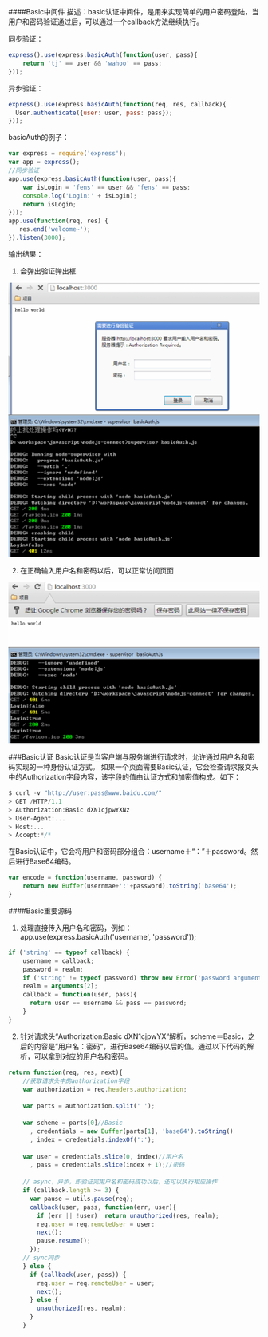 ####Basic中间件
描述：basic认证中间件，是用来实现简单的用户密码登陆，当用户和密码验证通过后，可以通过一个callback方法继续执行。

同步验证：
```javascript
express().use(express.basicAuth(function(user, pass){
    return 'tj' == user && 'wahoo' == pass;
}));
```

异步验证：
```javascript
express().use(express.basicAuth(function(req, res, callback){
  User.authenticate({user: user, pass: pass});
}));
```

basicAuth的例子：
```javascript
var express = require('express');
var app = express();
//同步验证
app.use(express.basicAuth(function(user, pass){
    var isLogin = 'fens' == user && 'fens' == pass;
    console.log('Login:' + isLogin);
    return isLogin;
}));
app.use(function(req, res) {
   res.end('welcome~');
}).listen(3000);
```

输出结果：
1. 会弹出验证弹出框

![alt text](./imgs/basicAuth1.png "Title")

2. 在正确输入用户名和密码以后，可以正常访问页面

![alt text](./imgs/basicAuth2.png "Title")

###Basic认证
Basic认证是当客户端与服务端进行请求时，允许通过用户名和密码实现的一种身份认证方式。
如果一个页面需要Basic认证，它会检查请求报文头中的Authorization字段内容，该字段的值由认证方式和加密值构成。如下：

```javascript
$ curl -v "http://user:pass@www.baidu.com/"
> GET /HTTP/1.1
> Authorization:Basic dXN1cjpwYXNz
> User-Agent:...
> Host:...
> Accept:*/*
```
在Basic认证中，它会将用户和密码部分组合：username＋“：”＋password。然后进行Base64编码。
```javascript
var encode = function(username, password) {
    return new Buffer(usernmae+':'+password).toString('base64');
}
```

####Basic重要源码
1. 处理直接传入用户名和密码，例如：
app.use(express.basicAuth('username', 'password'));

```javascript
if ('string' == typeof callback) {
    username = callback;
    password = realm;
    if ('string' != typeof password) throw new Error('password argument required');
    realm = arguments[2];
    callback = function(user, pass){
      return user == username && pass == password;
    }
}
```

2. 针对请求头“Authorization:Basic dXN1cjpwYX“解析，scheme＝Basic，之后的内容是”用户名：密码“，进行Base64编码以后的值。通过以下代码的解析，可以拿到对应的用户名和密码。


```javascript
return function(req, res, next){
    //获取请求头中的authorization字段
    var authorization = req.headers.authorization;

    var parts = authorization.split(' ');

    var scheme = parts[0]//Basic
      , credentials = new Buffer(parts[1], 'base64').toString()
      , index = credentials.indexOf(':');
    
    var user = credentials.slice(0, index)//用户名
      , pass = credentials.slice(index + 1);//密码

    // async，异步，即验证完用户名和密码成功以后，还可以执行相应操作
    if (callback.length >= 3) {
      var pause = utils.pause(req);
      callback(user, pass, function(err, user){
        if (err || !user)  return unauthorized(res, realm);
        req.user = req.remoteUser = user;
        next();
        pause.resume();
      });
    // sync同步
    } else {
      if (callback(user, pass)) {
        req.user = req.remoteUser = user;
        next();
      } else {
        unauthorized(res, realm);
      }
    }
```
